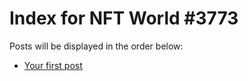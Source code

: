 # Index for NFT World #3773
Posts will be displayed in the order below:

- [Your first post](./001-first.md)

